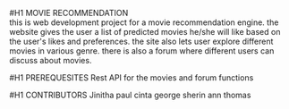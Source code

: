   #H1 MOVIE RECOMMENDATION  
this is web development project for a movie recommendation engine. the website gives the user a list of predicted movies he/she will like
based on the user's likes and preferences.
the site also lets user explore different movies in various genre.
there is also a forum where different users can discuss about movies.

#H1 PREREQUESITES
Rest API for the movies and forum functions

#H1 CONTRIBUTORS
Jinitha paul
cinta george
sherin ann thomas

